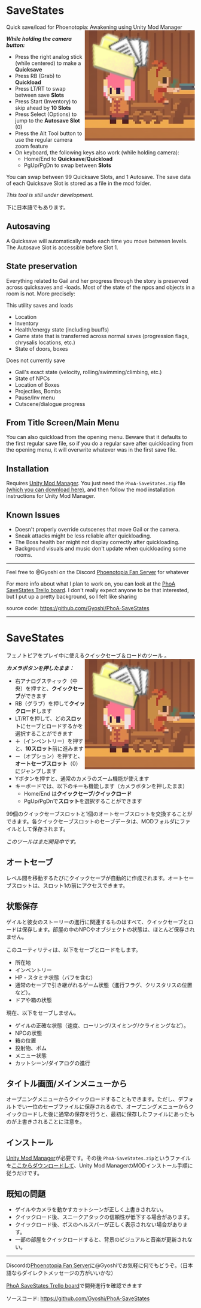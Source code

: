 # SaveStates
Quick save/load for Phoenotopia: Awakening using Unity Mod Manager
<img src="https://raw.githubusercontent.com/Gyoshi/PhoA-SaveStates/master/Resources/logo.png" alt="Not actual gameplay footage" align="right"/>

***While holding the camera button:***
- Press the right analog stick (while centered) to make a **Quicksave**
- Press RB (Grab) to **Quickload**
- Press LT/RT to swap between save **Slots**
- Press Start (Inventory) to skip ahead by **10 Slots**
- Press Select (Options) to jump to the **Autosave Slot** (0)
- Press the Alt Tool button to use the regular camera zoom feature
- On keyboard, the following keys also work (while holding camera): 
	- Home/End to **Quicksave**/**Quickload**
	- PgUp/PgDn to swap between **Slots**

You can swap between 99 Quicksave Slots, and 1 Autosave. The save data of each Quicksave Slot is stored as a file in the mod folder.

*This tool is still under development.*

下に日本語でもあります。

## Autosaving
A Quicksave will automatically made each time you move between levels. The Autosave Slot is accessible before Slot 1.

## State preservation
Everything related to Gail and her progress through the story is preserved across quicksaves and -loads. Most of the state of the npcs and objects in a room is not. More precisely:

This utility saves and loads
- Location
- Inventory
- Health/energy state (including buuffs)
- Game state that is transferred across normal saves (progression flags, chrysalis locations, etc.)
- State of doors, boxes

Does not currently save
- Gail's exact state (velocity, rolling/swimming/climbing, etc.)
- State of NPCs
- Location of Boxes
- Projectiles, Bombs
- Pause/Inv menu
- Cutscene/dialogue progress

## From Title Screen/Main Menu
You can also quickload from the opening menu. Beware that it defaults to the first regular save file, so if you do a regular save after quickloading from the opening menu, it will overwrite whatever was in the first save file.

## Installation
Requires [Unity Mod Manager](https://www.nexusmods.com/site/mods/21/). You just need the `PhoA-SaveStates.zip` file [(which you can download here)](https://github.com/Gyoshi/PhoA-SaveStates/releases/latest), and then follow the mod installation instructions for Unity Mod Manager.

## Known Issues
- Doesn't properly override cutscenes that move Gail or the camera.
- Sneak attacks might be less reliable after quickloading.
- The Boss health bar might not display correctly after quickloading.
- Background visuals and music don't update when quickloading some rooms.

---
Feel free to @Gyoshi on the Discord [Phoenotopia Fan Server](https://discord.gg/Swd6zcTCQZ) for whatever

For more info about what I plan to work on, you can look at the [PhoA SaveStates Trello board](https://trello.com/b/LoMwIPi0/phoa-savestates). I don't really expect anyone to be that interested, but I put up a pretty background, so I felt like sharing

source code: https://github.com/Gyoshi/PhoA-SaveStates

---
# SaveStates
フェノトピアをプレイ中に使えるクイックセーブ＆ロードのツール
<img src="https://raw.githubusercontent.com/Gyoshi/PhoA-SaveStates/master/Resources/logo.png" alt="実際のゲームプレイ映像ではありません" align="right"/>。

***カメラボタンを押したまま：***
- 右アナログスティック（中央）を押すと、**クイックセーブ**ができます
- RB（グラブ）を押して**クイックロード**します
- LT/RTを押して、どの**スロット**にセーブとロードするかを選択することができます
- ＋（インベントリー）を押すと、**10スロット**前に進みます
- －（オプション）を押すと、**オートセーブスロット**（0）にジャンプします
- Yボタンを押すと、通常のカメラのズーム機能が使えます
- キーボードでは、以下のキーも機能します（カメラボタンを押したまま）
	- Home/End は**クイックセーブ**/**クイックロード**
	- PgUp/PgDnで**スロット**を選択することができます

99個のクイックセーブスロットと1個のオートセーブスロットを交換することができます。各クイックセーブスロットのセーブデータは、MODフォルダにファイルとして保存されます。

*このツールはまだ開発中です。*

## オートセーブ
レベル間を移動するたびにクイックセーブが自動的に作成されます。オートセーブスロットは、スロット1の前にアクセスできます。

## 状態保存
ゲイルと彼女のストーリーの進行に関連するものはすべて、クイックセーブとロードは保存します。部屋の中のNPCやオブジェクトの状態は、ほとんど保存されません。

このユーティリティは、以下をセーブとロードをします。
- 所在地
- インベントリー
- HP・スタミナ状態（バフを含む）
- 通常のセーブで引き継がれるゲーム状態（進行フラグ、クリスタリスの位置など）。
- ドアや箱の状態

現在、以下をセーブしません。
- ゲイルの正確な状態（速度、ローリング/スイミング/クライミングなど）。
- NPCの状態
- 箱の位置
- 投射物、ボム
- メニュー状態
- カットシーン/ダイアログの進行

## タイトル画面/メインメニューから
オープニングメニューからクイックロードすることもできます。ただし、デフォルトでい一位のセーブファイルに保存されるので、オープニングメニューからクイックロードした後に通常の保存を行うと、最初に保存したファイルにあったものが上書きされることに注意を。

## インストール
[Unity Mod Manager](https://www.nexusmods.com/site/mods/21/)が必要です。その後 `PhoA-SaveStates.zip`というファイルを[ここからダウンロードして](https://github.com/Gyoshi/PhoA-SaveStates/releases/latest)、Unity Mod ManagerのMODインストール手順に従うだけです。

## 既知の問題
- ゲイルやカメラを動かすカットシーンが正しく上書きされない。
- クイックロード後、スニークアタックの信頼性が低下する場合があります。
- クイックロード後、ボスのヘルスバーが正しく表示されない場合があります。
- 一部の部屋をクイックロードすると、背景のビジュアルと音楽が更新されない。

---
Discordの[Phoenotopia Fan Server](https://discord.gg/Swd6zcTCQZ)に@Gyoshiでお気軽に何でもどうぞ。（日本語ならダイレクトメッセージの方がいいかな）

[PhoA SaveStates Trello board](https://trello.com/b/LoMwIPi0/phoa-savestates)で開発進行を確認できます

ソースコード: https://github.com/Gyoshi/PhoA-SaveStates
